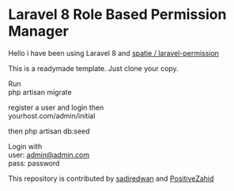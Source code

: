 # Laravel 8 Role Based Permission Manager

Hello i have been using Laravel 8 and [spatie / laravel-permission](https://github.com/spatie/laravel-permission)


This is a readymade template. Just clone your copy.  

Run  
php artisan migrate  

register a user and login then  
yourhost.com/admin/initial  

then 
php artisan db:seed


Login with  
user: admin@admin.com  
pass: password  

This repository is contributed by [sadiredwan](https://github.com/sadiredwan) and [PositiveZahid](https://github.com/positivezahid)
